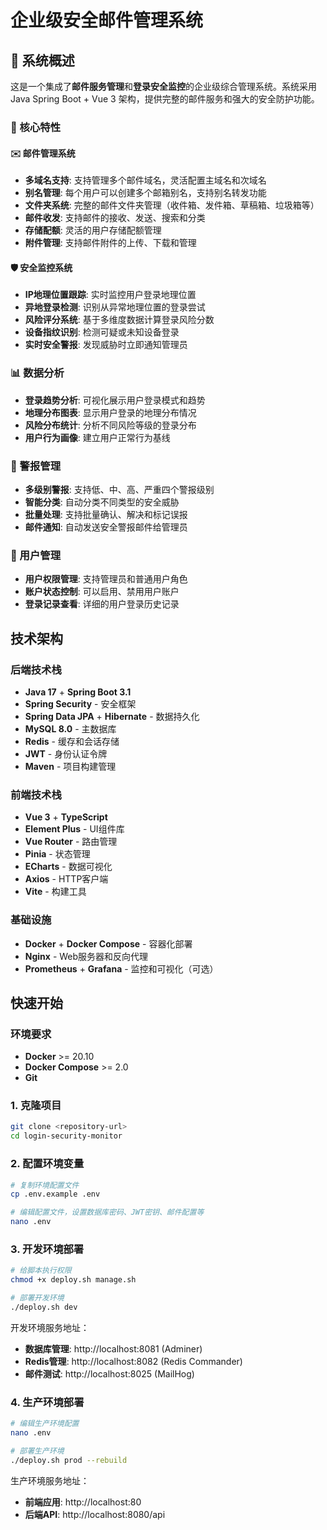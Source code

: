 # 企业级安全邮件管理系统

## 🎯 系统概述

这是一个集成了**邮件服务管理**和**登录安全监控**的企业级综合管理系统。系统采用 Java Spring Boot + Vue 3 架构，提供完整的邮件服务和强大的安全防护功能。

### 🌟 核心特性

#### ✉️ 邮件管理系统
- **多域名支持**: 支持管理多个邮件域名，灵活配置主域名和次域名
- **别名管理**: 每个用户可以创建多个邮箱别名，支持别名转发功能
- **文件夹系统**: 完整的邮件文件夹管理（收件箱、发件箱、草稿箱、垃圾箱等）
- **邮件收发**: 支持邮件的接收、发送、搜索和分类
- **存储配额**: 灵活的用户存储配额管理
- **附件管理**: 支持邮件附件的上传、下载和管理

#### 🛡️ 安全监控系统
- **IP地理位置跟踪**: 实时监控用户登录地理位置
- **异地登录检测**: 识别从异常地理位置的登录尝试
- **风险评分系统**: 基于多维度数据计算登录风险分数
- **设备指纹识别**: 检测可疑或未知设备登录
- **实时安全警报**: 发现威胁时立即通知管理员

### 📊 数据分析
- **登录趋势分析**: 可视化展示用户登录模式和趋势
- **地理分布图表**: 显示用户登录的地理分布情况
- **风险分布统计**: 分析不同风险等级的登录分布
- **用户行为画像**: 建立用户正常行为基线

### 🚨 警报管理
- **多级别警报**: 支持低、中、高、严重四个警报级别
- **智能分类**: 自动分类不同类型的安全威胁
- **批量处理**: 支持批量确认、解决和标记误报
- **邮件通知**: 自动发送安全警报邮件给管理员

### 👥 用户管理
- **用户权限管理**: 支持管理员和普通用户角色
- **账户状态控制**: 可以启用、禁用用户账户
- **登录记录查看**: 详细的用户登录历史记录

## 技术架构

### 后端技术栈
- **Java 17** + **Spring Boot 3.1**
- **Spring Security** - 安全框架
- **Spring Data JPA** + **Hibernate** - 数据持久化
- **MySQL 8.0** - 主数据库
- **Redis** - 缓存和会话存储
- **JWT** - 身份认证令牌
- **Maven** - 项目构建管理

### 前端技术栈
- **Vue 3** + **TypeScript**
- **Element Plus** - UI组件库
- **Vue Router** - 路由管理
- **Pinia** - 状态管理
- **ECharts** - 数据可视化
- **Axios** - HTTP客户端
- **Vite** - 构建工具

### 基础设施
- **Docker** + **Docker Compose** - 容器化部署
- **Nginx** - Web服务器和反向代理
- **Prometheus** + **Grafana** - 监控和可视化（可选）

## 快速开始

### 环境要求
- **Docker** >= 20.10
- **Docker Compose** >= 2.0
- **Git**

### 1. 克隆项目
```bash
git clone <repository-url>
cd login-security-monitor
```

### 2. 配置环境变量
```bash
# 复制环境配置文件
cp .env.example .env

# 编辑配置文件，设置数据库密码、JWT密钥、邮件配置等
nano .env
```

### 3. 开发环境部署
```bash
# 给脚本执行权限
chmod +x deploy.sh manage.sh

# 部署开发环境
./deploy.sh dev
```

开发环境服务地址：
- **数据库管理**: http://localhost:8081 (Adminer)
- **Redis管理**: http://localhost:8082 (Redis Commander)  
- **邮件测试**: http://localhost:8025 (MailHog)

### 4. 生产环境部署
```bash
# 编辑生产环境配置
nano .env

# 部署生产环境
./deploy.sh prod --rebuild
```

生产环境服务地址：
- **前端应用**: http://localhost:80
- **后端API**: http://localhost:8080/api